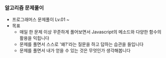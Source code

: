 ### 알고리즘 문제풀이<br>
- 프로그래머스 문제풀이 Lv.01 ~
- 목표 <br> 
  - 매일 한 문제 이상 꾸준하게 풀어보면서 Javascript의 메소드와 다양한 함수의 활용을 익힙니다<br>
  - 문제를 풀면서 스스로 '왜?'라는 질문을 하고 답하는 습관을 들입니다<br>
  - 문제를 풀면서 내가 얻을 수 있는 것은 무엇인가 생각해봅니다<br>
 

